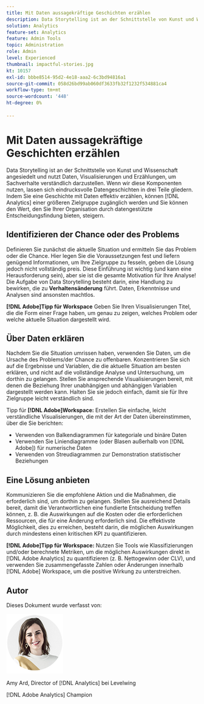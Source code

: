 ```yaml
---
title: Mit Daten aussagekräftige Geschichten erzählen
description: Data Storytelling ist an der Schnittstelle von Kunst und Wissenschaft angesiedelt und nutzt Daten, Visualisierungen und Erzählungen, um Sachverhalte verständlich darzustellen.  Wenn wir diese Komponenten nutzen, lassen sich eindrucksvolle Datengeschichten in drei Teile gliedern. Indem Sie eine Geschichte mit Daten effektiv erzählen [!DNL Analytics]  können Sie einer größeren Zielgruppe näher kommen und den Wert steigern, den Sie Ihrem Unternehmen durch datengestützte Entscheidungsfindung bieten.
solution: Analytics
feature-set: Analytics
feature: Admin Tools
topic: Administration
role: Admin
level: Experienced
thumbnail: impactful-stories.jpg
kt: 10157
exl-id: bbbe8514-95d2-4e18-aaa2-6c3bd94816a1
source-git-commit: 058d26bd99ab060df3633fb32f1232f534881ca4
workflow-type: tm+mt
source-wordcount: '448'
ht-degree: 0%

---
```


# Mit Daten aussagekräftige Geschichten erzählen

Data Storytelling ist an der Schnittstelle von Kunst und Wissenschaft angesiedelt und nutzt Daten, Visualisierungen und Erzählungen, um Sachverhalte verständlich darzustellen.  Wenn wir diese Komponenten nutzen, lassen sich eindrucksvolle Datengeschichten in drei Teile gliedern. Indem Sie eine Geschichte mit Daten effektiv erzählen, können [!DNL Analytics] einer größeren Zielgruppe zugänglich werden und Sie können den Wert, den Sie Ihrer Organisation durch datengestützte Entscheidungsfindung bieten, steigern.

## Identifizieren der Chance oder des Problems

Definieren Sie zunächst die aktuelle Situation und ermitteln Sie das Problem oder die Chance. Hier legen Sie die Voraussetzungen fest und liefern genügend Informationen, um Ihre Zielgruppe zu fesseln, geben die Lösung jedoch nicht vollständig preis. Diese Einführung ist wichtig (und kann eine Herausforderung sein), aber sie ist die gesamte Motivation für Ihre Analyse!  Die Aufgabe von Data Storytelling besteht darin, eine Handlung zu bewirken, die zu **Verhaltensänderung** führt. Daten, Erkenntnisse und Analysen sind ansonsten machtlos.

**[!DNL Adobe]Tipp für Workspace** Geben Sie Ihren Visualisierungen Titel, die die Form einer Frage haben, um genau zu zeigen, welches Problem oder welche aktuelle Situation dargestellt wird.

## Über Daten erklären

Nachdem Sie die Situation umrissen haben, verwenden Sie Daten, um die Ursache des Problems/der Chance zu offenbaren. Konzentrieren Sie sich auf die Ergebnisse und Variablen, die die aktuelle Situation am besten erklären, und nicht auf die vollständige Analyse und Untersuchung, um dorthin zu gelangen.  Stellen Sie ansprechende Visualisierungen bereit, mit denen die Beziehung Ihrer unabhängigen und abhängigen Variablen dargestellt werden kann. Halten Sie sie jedoch einfach, damit sie für Ihre Zielgruppe leicht verständlich sind.

Tipp für **[!DNL Adobe]Workspace:**
Erstellen Sie einfache, leicht verständliche Visualisierungen, die mit der Art der Daten übereinstimmen, über die Sie berichten:

* Verwenden von Balkendiagrammen für kategoriale und binäre Daten
* Verwenden Sie Liniendiagramme (oder Blasen außerhalb von [!DNL Adobe]) für numerische Daten
* Verwenden von Streudiagrammen zur Demonstration statistischer Beziehungen

## Eine Lösung anbieten

Kommunizieren Sie die empfohlene Aktion und die Maßnahmen, die erforderlich sind, um dorthin zu gelangen.  Stellen Sie ausreichend Details bereit, damit die Verantwortlichen eine fundierte Entscheidung treffen können, z. B. die Auswirkungen auf die Kosten oder die erforderlichen Ressourcen, die für eine Änderung erforderlich sind. Die effektivste Möglichkeit, dies zu erreichen, besteht darin, die möglichen Auswirkungen durch mindestens einen kritischen KPI zu quantifizieren.

**[!DNL Adobe]Tipp für Workspace:** Nutzen Sie Tools wie Klassifizierungen und/oder berechnete Metriken, um die möglichen Auswirkungen direkt in [!DNL Adobe Analytics] zu quantifizieren (z. B. Nettogewinn oder CLV), und verwenden Sie zusammengefasste Zahlen oder Änderungen innerhalb [!DNL Adobe] Workspace, um die positive Wirkung zu unterstreichen.

## Autor

Dieses Dokument wurde verfasst von:

![Amy Ard](assets/amy-ard-headshot-small.png)

Amy Ard, Director of [!DNL Analytics] bei Levelwing

[!DNL Adobe Analytics] Champion
